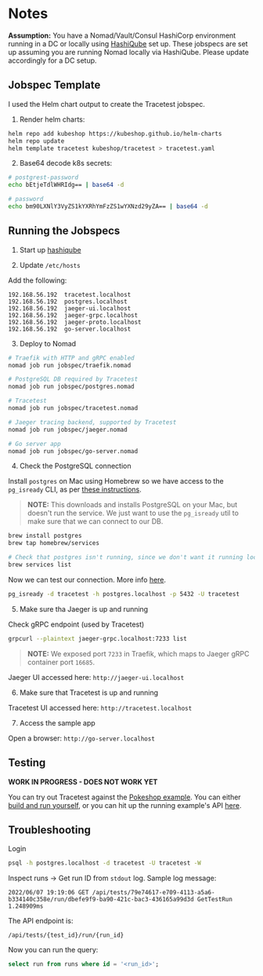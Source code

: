 # Notes

**Assumption:** You have a Nomad/Vault/Consul HashiCorp environment running in a DC or locally using [HashiQube](https://github.com/avillela/hashiqube) set up. These jobspecs are set up assuming you are running Nomad locally via HashiQube. Please update accordingly for a DC setup.

## Jobspec Template

I used the Helm chart output to create the Tracetest jobspec.

1. Render helm charts:

```bash
helm repo add kubeshop https://kubeshop.github.io/helm-charts
helm repo update
helm template tracetest kubeshop/tracetest > tracetest.yaml
```

2. Base64 decode k8s secrets:

```bash
# postgrest-password
echo bEtjeTdlWHRIdg== | base64 -d

# password
echo bm90LXNlY3VyZS1kYXRhYmFzZS1wYXNzd29yZA== | base64 -d
```

## Running the Jobspecs

1. Start up [hashiqube](https://github.com/avillela/hashiqube)

2. Update `/etc/hosts`

Add the following:

```text
192.168.56.192  tracetest.localhost
192.168.56.192  postgres.localhost
192.168.56.192  jaeger-ui.localhost
192.168.56.192  jaeger-grpc.localhost
192.168.56.192  jaeger-proto.localhost
192.168.56.192  go-server.localhost
```

3. Deploy to Nomad

```bash
# Traefik with HTTP and gRPC enabled
nomad job run jobspec/traefik.nomad

# PostgreSQL DB required by Tracetest
nomad job run jobspec/postgres.nomad

# Tracetest
nomad job run jobspec/tracetest.nomad

# Jaeger tracing backend, supported by Tracetest
nomad job run jobspec/jaeger.nomad

# Go server app
nomad job run jobspec/go-server.nomad
```

4. Check the PostgreSQL connection

Install `postgres` on Mac using Homebrew so we have access to the `pg_isready` CLI, as per [these instructions](https://stackoverflow.com/a/46703723).

>**NOTE:** This downloads and installs PostgreSQL on your Mac, but doesn't run the service. We just want to use the `pg_isready` util to make sure that we can connect to our DB.

```bash
brew install postgres
brew tap homebrew/services

# Check that postgres isn't running, since we don't want it running locally
brew services list
```

Now we can test our connection. More info [here](https://stackoverflow.com/a/44496546).

```bash
pg_isready -d tracetest -h postgres.localhost -p 5432 -U tracetest
```

5. Make sure tha Jaeger is up and running

Check gRPC endpoint (used by Tracetest)

```bash
grpcurl --plaintext jaeger-grpc.localhost:7233 list
```

>**NOTE:** We exposed port `7233` in Traefik, which maps to Jaeger gRPC container port `16685`.

Jaeger UI accessed here: `http://jaeger-ui.localhost`

6. Make sure that Tracetest is up and running

Tracetest UI accessed here: `http://tracetest.localhost`

7. Access the sample app

Open a browser: `http://go-server.localhost`

## Testing

****WORK IN PROGRESS - DOES NOT WORK YET****

You can try out Tracetest against the [Pokeshop example](https://github.com/kubeshop/pokeshop). You can either [build and run yourself](https://github.com/kubeshop/pokeshop/blob/master/docs/installing.md), or you can hit up the running example's API [here](https://pokeapi.co/api/v2).

## Troubleshooting

Login

```bash
psql -h postgres.localhost -d tracetest -U tracetest -W
```

Inspect runs -> Get run ID from `stdout` log. Sample log message:

```
2022/06/07 19:19:06 GET /api/tests/79e74617-e709-4113-a5a6-b334140c358e/run/dbefe9f9-ba90-421c-bac3-436165a99d3d GetTestRun 1.248909ms
```

The API endpoint is:

```
/api/tests/{test_id}/run/{run_id}
```

Now you can run the query:

```sql
select run from runs where id = '<run_id>';
```